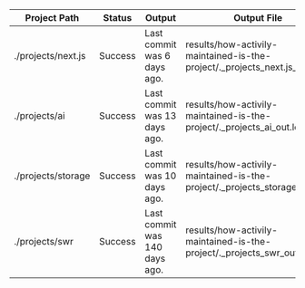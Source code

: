 | Project Path | Status | Output | Output File | Error File |
| --- | --- | --- | --- | --- |
| ./projects/next.js | Success | Last commit was 6 days ago. | results/how-activily-maintained-is-the-project/._projects_next.js_out.log | results/how-activily-maintained-is-the-project/._projects_next.js_err.log |
| ./projects/ai | Success | Last commit was 13 days ago. | results/how-activily-maintained-is-the-project/._projects_ai_out.log | results/how-activily-maintained-is-the-project/._projects_ai_err.log |
| ./projects/storage | Success | Last commit was 10 days ago. | results/how-activily-maintained-is-the-project/._projects_storage_out.log | results/how-activily-maintained-is-the-project/._projects_storage_err.log |
| ./projects/swr | Success | Last commit was 140 days ago. | results/how-activily-maintained-is-the-project/._projects_swr_out.log | results/how-activily-maintained-is-the-project/._projects_swr_err.log |